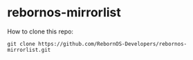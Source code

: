 # rebornos-mirrorlist

How to clone this repo:

```
git clone https://github.com/RebornOS-Developers/rebornos-mirrorlist.git
```

